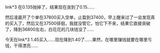 link*3 在0.135抛掉了，结果现在涨到了0.15……



然后凌晨开了个单在37800买入空单，止盈到37400，早上醒来过了一会发现真的买入了，然后又在37500徘徊，我就没管它，怕它下不来，结果它直接突破了，降到36800左右，白花花的几块钱没了……



今天在link*3 1.45买入……现在降到1.40了……果然，在哪里赚钱就要在哪里亏钱，干得漂亮……